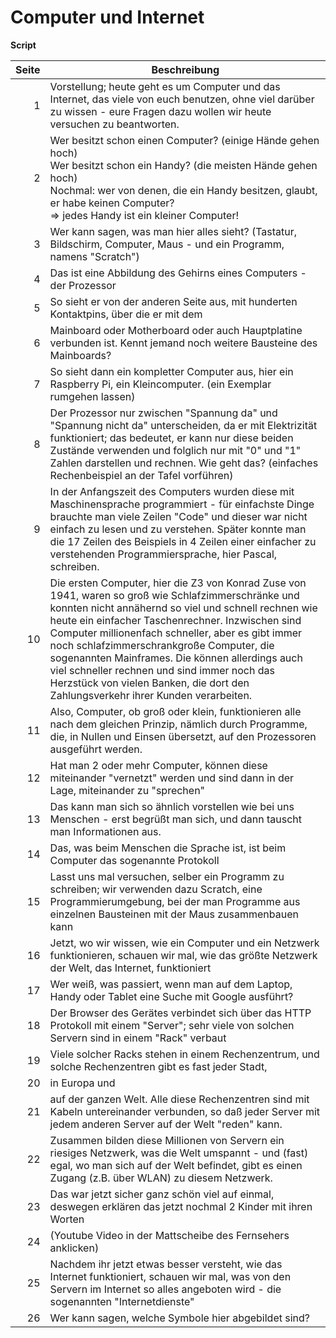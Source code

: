 # Computer und Internet
**Script**

| Seite | Beschreibung
| -----: | ------------
| 1 | Vorstellung; heute geht es um Computer und das Internet, das viele von euch benutzen, ohne viel darüber zu wissen - eure Fragen dazu wollen wir heute versuchen zu beantworten.
| 2 | Wer besitzt schon einen Computer? (einige Hände gehen hoch)<br>Wer besitzt schon ein Handy? (die meisten Hände gehen hoch)<br>Nochmal: wer von denen, die ein Handy besitzen, glaubt, er habe keinen Computer?<br>=> jedes Handy ist ein kleiner Computer!
| 3 | Wer kann sagen, was man hier alles sieht? (Tastatur, Bildschirm, Computer, Maus - und ein Programm, namens "Scratch")
| 4 | Das ist eine Abbildung des Gehirns eines Computers - der Prozessor
| 5 | So sieht er von der anderen Seite aus, mit hunderten Kontaktpins, über die er mit dem
| 6 | Mainboard oder Motherboard oder auch Hauptplatine verbunden ist. Kennt jemand noch weitere Bausteine des Mainboards?
| 7 | So sieht dann ein kompletter Computer aus, hier ein Raspberry Pi, ein Kleincomputer. (ein Exemplar rumgehen lassen)
| 8 | Der Prozessor nur zwischen "Spannung da" und "Spannung nicht da" unterscheiden, da er mit Elektrizität funktioniert; das bedeutet, er kann nur diese beiden Zustände verwenden und folglich nur mit "0" und "1" Zahlen darstellen und rechnen. Wie geht das? (einfaches Rechenbeispiel an der Tafel vorführen)
| 9 | In der Anfangszeit des Computers wurden diese mit Maschinensprache programmiert - für einfachste Dinge brauchte man viele Zeilen "Code" und dieser war nicht einfach zu lesen und zu verstehen. Später konnte man die 17 Zeilen des Beispiels in 4 Zeilen einer einfacher zu verstehenden Programmiersprache, hier Pascal, schreiben.
| 10 | Die ersten Computer, hier die Z3 von Konrad Zuse von 1941, waren so groß wie Schlafzimmerschränke und konnten nicht annähernd so viel und schnell rechnen wie heute ein einfacher Taschenrechner. Inzwischen sind Computer millionenfach schneller, aber es gibt immer noch schlafzimmerschrankgroße Computer, die sogenannten Mainframes. Die können allerdings auch viel schneller rechnen und sind immer noch das Herzstück von vielen Banken, die dort den Zahlungsverkehr ihrer Kunden verarbeiten.
| 11 | Also, Computer, ob groß oder klein, funktionieren alle nach dem gleichen Prinzip, nämlich durch Programme, die, in Nullen und Einsen übersetzt, auf den Prozessoren ausgeführt werden.
| 12 | Hat man 2 oder mehr Computer, können diese miteinander "vernetzt" werden und sind dann in der Lage, miteinander zu "sprechen"
| 13 | Das kann man sich so ähnlich vorstellen wie bei uns Menschen - erst begrüßt man sich, und dann tauscht man Informationen aus.
| 14 | Das, was beim Menschen die Sprache ist, ist beim Computer das sogenannte Protokoll
| 15 | Lasst uns mal versuchen, selber ein Programm zu schreiben; wir verwenden dazu Scratch, eine Programmierumgebung, bei der man Programme aus einzelnen Bausteinen mit der Maus zusammenbauen kann
| 16 | Jetzt, wo wir wissen, wie ein Computer und ein Netzwerk funktionieren, schauen wir mal, wie das größte Netzwerk der Welt, das Internet, funktioniert
| 17 | Wer weiß, was passiert, wenn man auf dem Laptop, Handy oder Tablet eine Suche mit Google ausführt?
| 18 | Der Browser des Gerätes verbindet sich über das HTTP Protokoll mit einem "Server"; sehr viele von solchen Servern sind in einem "Rack" verbaut
| 19 | Viele solcher Racks stehen in einem Rechenzentrum, und solche Rechenzentren gibt es fast jeder Stadt,
| 20 | in Europa und
| 21 | auf der ganzen Welt. Alle diese Rechenzentren sind mit Kabeln untereinander verbunden, so daß jeder Server mit jedem anderen Server auf der Welt "reden" kann.
| 22 | Zusammen bilden diese Millionen von Servern ein riesiges Netzwerk, was die Welt umspannt - und (fast) egal, wo man sich auf der Welt befindet, gibt es einen Zugang (z.B. über WLAN) zu diesem Netzwerk.
| 23 | Das war jetzt sicher ganz schön viel auf einmal, deswegen erklären das jetzt nochmal 2 Kinder mit ihren Worten
| 24 | (Youtube Video in der Mattscheibe des Fernsehers anklicken)
| 25 | Nachdem ihr jetzt etwas besser versteht, wie das Internet funktioniert, schauen wir mal, was von den Servern im Internet so alles angeboten wird - die sogenannten "Internetdienste"
| 26 | Wer kann sagen, welche Symbole hier abgebildet sind?

